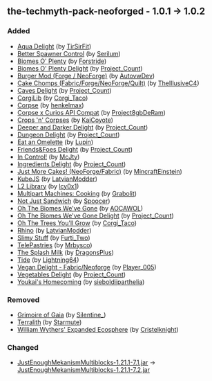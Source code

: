 ## the-techmyth-pack-neoforged - 1.0.1 -> 1.0.2

### Added

  * [Aqua Delight](https://www.curseforge.com/minecraft/mc-mods/aqua-delight) (by [TirSirFit](https://www.curseforge.com/members/TirSirFit/projects))
  * [Better Spawner Control](https://www.curseforge.com/minecraft/mc-mods/better-spawner-control) (by [Serilum](https://www.curseforge.com/members/Serilum/projects))
  * [Biomes O' Plenty](https://www.curseforge.com/minecraft/mc-mods/biomes-o-plenty) (by [Forstride](https://www.curseforge.com/members/Forstride/projects))
  * [Biomes O' Plenty Delight](https://www.curseforge.com/minecraft/mc-mods/biomes-o-plenty-delight) (by [Project_Count](https://www.curseforge.com/members/Project_Count/projects))
  * [Burger Mod (Forge / NeoForge)](https://www.curseforge.com/minecraft/mc-mods/autovws-burger-mod) (by [AutovwDev](https://www.curseforge.com/members/AutovwDev/projects))
  * [Cake Chomps (Fabric/Forge/NeoForge/Quilt)](https://www.curseforge.com/minecraft/mc-mods/cake-chomps) (by [TheIllusiveC4](https://www.curseforge.com/members/TheIllusiveC4/projects))
  * [Caves Delight](https://www.curseforge.com/minecraft/mc-mods/caves-delight) (by [Project_Count](https://www.curseforge.com/members/Project_Count/projects))
  * [CorgiLib](https://www.curseforge.com/minecraft/mc-mods/corgilib) (by [Corgi_Taco](https://www.curseforge.com/members/Corgi_Taco/projects))
  * [Corpse](https://www.curseforge.com/minecraft/mc-mods/corpse) (by [henkelmax](https://www.curseforge.com/members/henkelmax/projects))
  * [Corpse x Curios API Compat](https://www.curseforge.com/minecraft/mc-mods/corpse-x-curios-api-compat) (by [Project8gbDeRam](https://www.curseforge.com/members/Project8gbDeRam/projects))
  * [Crops 'n' Corpses](https://www.curseforge.com/minecraft/mc-mods/crops-n-corpses) (by [KaiCoyote](https://www.curseforge.com/members/KaiCoyote/projects))
  * [Deeper and Darker Delight](https://www.curseforge.com/minecraft/mc-mods/deeper-and-darker-delight) (by [Project_Count](https://www.curseforge.com/members/Project_Count/projects))
  * [Dungeon Delight](https://www.curseforge.com/minecraft/mc-mods/dungeon-delight) (by [Project_Count](https://www.curseforge.com/members/Project_Count/projects))
  * [Eat an Omelette](https://www.curseforge.com/minecraft/mc-mods/eat-an-omelette) (by [Lupin](https://www.curseforge.com/members/Lupin/projects))
  * [Friends&Foes Delight](https://www.curseforge.com/minecraft/mc-mods/friends-foes-delight) (by [Project_Count](https://www.curseforge.com/members/Project_Count/projects))
  * [In Control!](https://www.curseforge.com/minecraft/mc-mods/in-control) (by [McJty](https://www.curseforge.com/members/McJty/projects))
  * [Ingredients Delight](https://www.curseforge.com/minecraft/mc-mods/ingredients-delight) (by [Project_Count](https://www.curseforge.com/members/Project_Count/projects))
  * [Just More Cakes! (NeoForge/Fabric)](https://www.curseforge.com/minecraft/mc-mods/just-more-cakes) (by [MincraftEinstein](https://www.curseforge.com/members/MincraftEinstein/projects))
  * [KubeJS](https://www.curseforge.com/minecraft/mc-mods/kubejs) (by [LatvianModder](https://www.curseforge.com/members/LatvianModder/projects))
  * [L2 Library](https://www.curseforge.com/minecraft/mc-mods/l2library) (by [lcy0x1](https://www.curseforge.com/members/lcy0x1/projects))
  * [Multipart Machines: Cooking](https://www.curseforge.com/minecraft/mc-mods/multipart-machines-cooking) (by [Grabolit](https://www.curseforge.com/members/Grabolit/projects))
  * [Not Just Sandwich](https://www.curseforge.com/minecraft/mc-mods/not-just-sandwich) (by [Spoocer](https://www.curseforge.com/members/Spoocer/projects))
  * [Oh The Biomes We've Gone](https://www.curseforge.com/minecraft/mc-mods/oh-the-biomes-weve-gone) (by [AOCAWOL](https://www.curseforge.com/members/AOCAWOL/projects))
  * [Oh The Biomes We've Gone Delight](https://www.curseforge.com/minecraft/mc-mods/oh-the-biomes-weve-gone-delight) (by [Project_Count](https://www.curseforge.com/members/Project_Count/projects))
  * [Oh The Trees You'll Grow](https://www.curseforge.com/minecraft/mc-mods/oh-the-trees-youll-grow) (by [Corgi_Taco](https://www.curseforge.com/members/Corgi_Taco/projects))
  * [Rhino](https://www.curseforge.com/minecraft/mc-mods/rhino) (by [LatvianModder](https://www.curseforge.com/members/LatvianModder/projects))
  * [Slimy Stuff](https://www.curseforge.com/minecraft/mc-mods/slimy-stuff) (by [Furti_Two](https://www.curseforge.com/members/Furti_Two/projects))
  * [TelePastries](https://www.curseforge.com/minecraft/mc-mods/telepastries) (by [Mrbysco](https://www.curseforge.com/members/Mrbysco/projects))
  * [The Splash Milk](https://www.curseforge.com/minecraft/mc-mods/the-splash-milk) (by [DragonsPlus](https://www.curseforge.com/members/DragonsPlus/projects))
  * [Tide](https://www.curseforge.com/minecraft/mc-mods/tide) (by [Lightning64](https://www.curseforge.com/members/Lightning64/projects))
  * [Vegan Delight - Fabric/Neoforge](https://www.curseforge.com/minecraft/mc-mods/vegan-delight-fabric) (by [Player_005](https://www.curseforge.com/members/Player_005/projects))
  * [Vegetables Delight](https://www.curseforge.com/minecraft/mc-mods/vegetables-delight) (by [Project_Count](https://www.curseforge.com/members/Project_Count/projects))
  * [Youkai's Homecoming](https://www.curseforge.com/minecraft/mc-mods/youkais-homecoming) (by [sieboldiiparthelia](https://www.curseforge.com/members/sieboldiiparthelia/projects))

### Removed

  * [Grimoire of Gaia](https://www.curseforge.com/minecraft/mc-mods/grimoire-of-gaia) (by [Silentine_](https://www.curseforge.com/members/Silentine_/projects))
  * [Terralith](https://www.curseforge.com/minecraft/mc-mods/terralith) (by [Starmute](https://www.curseforge.com/members/Starmute/projects))
  * [William Wythers' Expanded Ecosphere](https://www.curseforge.com/minecraft/mc-mods/expanded-ecosphere) (by [Cristelknight](https://www.curseforge.com/members/Cristelknight/projects))

### Changed

  * [JustEnoughMekanismMultiblocks-1.21.1-7.1.jar](https://www.curseforge.com/minecraft/mc-mods/just-enough-mekanism-multiblocks/files/5667753) -> [JustEnoughMekanismMultiblocks-1.21.1-7.2.jar](https://www.curseforge.com/minecraft/mc-mods/just-enough-mekanism-multiblocks/files/5929785)

